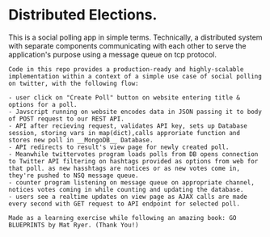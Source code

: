 
# Distributed Elections.

This is a social polling app in simple terms.
Technically, a distributed system with separate components communicating with each other to serve the application's purpose using a message queue on tcp protocol.
```
Code in this repo provides a production-ready and highly-scalable implementation within a context of a simple use case of social polling on twitter, with the following flow:

- user click on "Create Poll" button on website entering title & options for a poll.
- Javscript running on website encodes data in JSON passing it to body of POST request to our REST API.
- API after recieving request, validates API key, sets up Database session, storing vars in map(dict),calls approriate function and stores new poll in __MongoDB__ Database.
- API redirects to result's view page for newly created poll.
- Meanwhile twittervotes program loads polls from DB opens connection to Twitter API filtering on hashtags provided as options from web for that poll. as new hasshtags are notices or as new votes come in, they're pushed to NSQ message queue.
- counter program listening on message queue on appropriate channel, notices votes coming in while counting and updating the database.
- users see a realtime updates on view page as AJAX calls are made every second with GET request to API endpoint for selected poll.
```
```
Made as a learning exercise while following an amazing book: GO BLUEPRINTS by Mat Ryer. (Thank You!)
```
